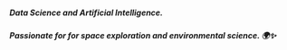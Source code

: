 
##### Data Science and Artificial Intelligence.
##### Passionate for for space exploration and environmental science. 🌍✨

<!--
**manarabutair/manarabutair** is a ✨ _special_ ✨ repository because its `README.md` (this file) appears on your GitHub profile.

Here are some ideas to get you started:

- this is my readme file. 
Hello 


-->
